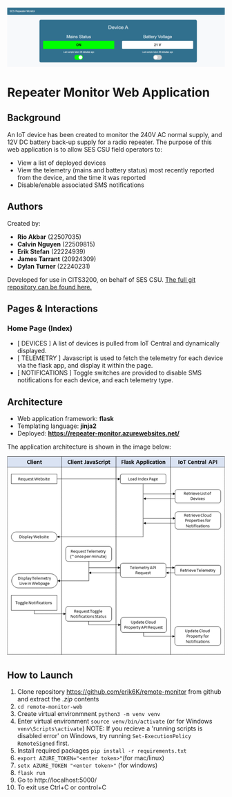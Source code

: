 ![REPEATER MONITOR](images/web_app.png)
# Repeater Monitor Web Application
## Background
An IoT device has been created to monitor the 240V AC normal supply, and 12V DC battery back-up supply for a radio repeater. The purpose of this web application is to allow SES CSU field operators to:
* View a list of deployed devices
* View the telemetry (mains and battery status) most recently reported from the device, and the time it was reported
* Disable/enable associated SMS notifications

## Authors
Created by:
* **Rio Akbar** (22507035)
* **Calvin Nguyen** (22509815)
* **Erik Stefan** (22224939)
* **James Tarrant** (20924309)
* **Dylan Turner** (22240231)

Developed for use in CITS3200, on behalf of SES CSU. 
[The full git repository can be found here.](https://github.com/tarrantja/remote-monitor-web)

## Pages & Interactions
### Home Page (Index)
* [ DEVICES ] A list of devices is pulled from IoT Central and dynamically displayed.  
* [ TELEMETRY ] Javascript is used to fetch the telemetry for each device via the flask app, and display it within the page.
* [ NOTIFICATIONS ] Toggle switches are provided to disable SMS notifications for each device, and each telemetry type.


## Architecture
* Web application framework: **flask**
* Templating language: **jinja2**
* Deployed: **https://repeater-monitor.azurewebsites.net/**

The application architecture is shown in the image below:

![APPLICATION OVERVIEW](images/overview.png)


## How to Launch
1. Clone repository https://github.com/erik6K/remote-monitor from github and extract the *.zip* contents
2.  `cd remote-monitor-web`
3. Create virtual environmnent `python3 -m venv venv`
4. Enter virtual environment `source venv/bin/activate` (or for Windows `venv\Scripts\activate`)
NOTE: If you recieve a 'running scripts is disabled error' on Windows, try running `Set-ExecutionPolicy RemoteSigned` first. 
5. Install required packages `pip install -r requirements.txt`
6. `export AZURE_TOKEN="<enter token>"`(for mac/linux)
8. `setx AZURE_TOKEN "<enter token>"` (for windows)
10. `flask run`
11. Go to http://localhost:5000/
12. To exit use Ctrl+C or control+C